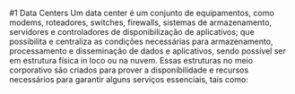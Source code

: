 #1 
Data Centers
Um data center é um conjunto de
equipamentos, como modems, roteadores,
switches, firewalls, sistemas de armazenamento,
servidores e controladores de disponibilização
de aplicativos; que possibilita e centraliza as
condições necessárias para armazenamento,
processamento e disseminação de dados e
aplicativos, sendo possível ser em estrutura
física in loco ou na nuvem.
Essas estruturas no meio corporativo são
criados para prover a disponibilidade e recursos
necessários para garantir alguns serviços
essenciais, tais como:

